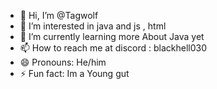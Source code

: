 - 👋 Hi, I’m @Tagwolf
- 👀 I’m interested in java and js , html 
- 🌱 I’m currently learning more About Java yet
- 📫 How to reach me at discord : blackhell030
- 😄 Pronouns: He/him
- ⚡ Fun fact: Im a Young gut 

<!---
Tagwolf/Tagwolf is a ✨ special ✨ repository because its `README.md` (this file) appears on your GitHub profile.
You can click the Preview link to take a look at your changes.
--->
